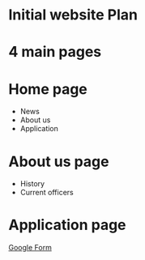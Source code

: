 # Initial website Plan

# 4 main pages

# Home page
- News
- About us 
- Application

# About us page
- History 
- Current officers
    
# Application page
[Google Form](https://docs.google.com/forms/d/e/1FAIpQLSfvMau5aQCtV88nNWFmQeFR1wL9DmNIMP3aignhCKNQzzYixA/viewform?usp=sf_link)
